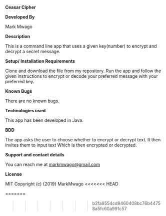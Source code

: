 **Ceasar Cipher**

**Developed By**

Mark Mwago

**Description**

This is a command line app that uses a given key(number) to encrypt and decrypt a secret message.

**Setup/ Installation Requirements**

Clone and download the file from my repository. Run the app and follow the given instructions to encrypt or decode your preferred message with your preferred key.

**Known Bugs**

There are no known bugs.

**Technologies used**

This app has been developed in Java.

**BDD**

The app asks the user to choose whether to encrypt or decrypt text.
It then invites them to input text
Which is then encrypted or decrypted.

**Support and contact details**

You can reach me at markmwago@gmail.com

**License**

MIT Copyright (c) {2019} MarkMwago
<<<<<<< HEAD




=======
>>>>>>> b2fa8554cd9460408bc76b44758a5fc60a991c57
